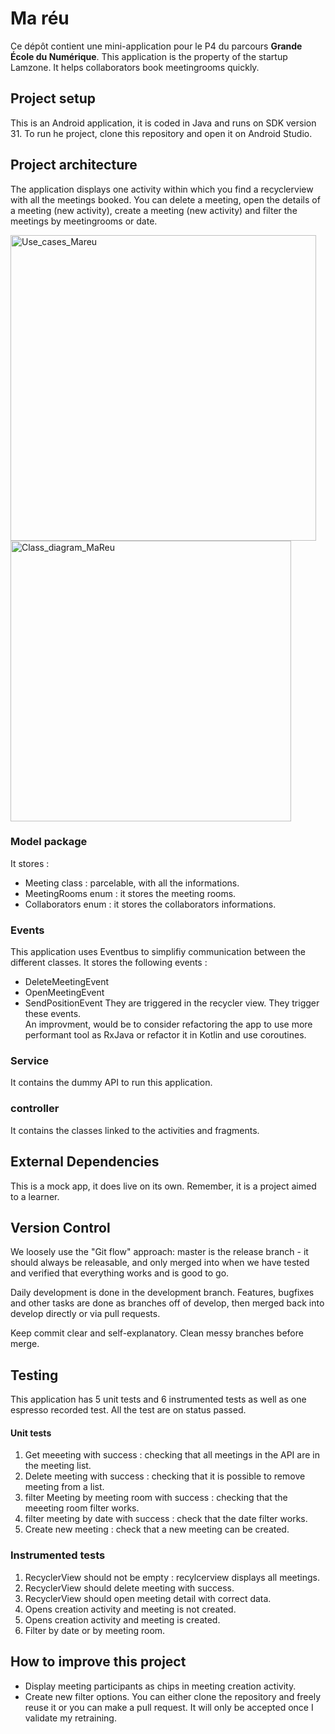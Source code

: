 # Ma réu

Ce dépôt contient une mini-application pour le P4 du parcours **Grande École du Numérique**. 
This application is the property of the startup Lamzone. It helps collaborators book meetingrooms quickly. 

## Project setup

This is an Android application, it is coded in Java and runs on SDK version 31. To run he project, clone this repository and open it on Android Studio. 

## Project architecture

The application displays one activity within which you find a recyclerview with all the meetings booked. You can delete a meeting, open the details of a meeting (new activity), create a meeting (new activity) and filter the meetings by meetingrooms or date.

<img width="489" alt="Use_cases_Mareu" src="https://user-images.githubusercontent.com/73855044/148439478-c70ebc41-453e-4f0a-86cc-339d7074375a.png">

<img width="449" alt="Class_diagram_MaReu" src="https://user-images.githubusercontent.com/73855044/148439509-dc8bdd91-056a-4b3c-bb09-a254780dec36.png">

### Model package

It stores : 
  * Meeting class : parcelable, with all the informations.
  * MeetingRooms enum : it stores the meeting rooms.
  * Collaborators enum : it stores the collaborators informations.

### Events

This application uses Eventbus to simplifiy communication between the different classes. It stores the following events : 
  * DeleteMeetingEvent
  * OpenMeetingEvent
  * SendPositionEvent
They are triggered in the recycler view. They trigger these events.  
An improvment, would be to consider refactoring the app to use more performant tool as RxJava or refactor it in Kotlin and use coroutines. 

### Service

It contains the dummy API to run this application. 

### controller

It contains the classes linked to the activities and fragments. 

## External Dependencies

This is a mock app, it does live on its own. Remember, it is a project aimed to a learner. 

## Version Control

We loosely use the "Git flow" approach: master is the release branch - it should always be releasable, and only merged into when we have tested and verified that everything works and is good to go. 

Daily development is done in the development branch. Features, bugfixes and other tasks are done as branches off of develop, then merged back into develop directly or via pull requests.

Keep commit clear and self-explanatory. Clean messy branches before merge. 

## Testing

This application has 5 unit tests and 6 instrumented tests as well as one espresso recorded test. All the test are on status passed. 

#### Unit tests
1. Get meeeting with success : checking that all meetings in the API are in the meeting list.
2. Delete meeting with success : checking that it is possible to remove meeting from a list. 
3. filter Meeting by meeting room with success : checking that the meeeting room filter works. 
4. filter meeting by date with success : check that the date filter works. 
5. Create new meeting : check that a new meeting can be created.  

### Instrumented tests
1. RecyclerView should not be empty : recylcerview displays all meetings.
2. RecyclerView should delete meeting with success. 
3. RecyclerView should open meeting detail with correct data. 
4. Opens creation activity and meeting is not created.
5. Opens creation activity and meeting is created.
6. Filter by date or by meeting room.

## How to improve this project

* Display meeting participants as chips in meeting creation activity. 
* Create new filter options. 
You can either clone the repository and freely reuse it or you can make a pull request. It will only be accepted once I validate my retraining. 
